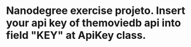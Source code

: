 # Nanodegree exercise projeto. Insert your api key of themoviedb api into field "KEY" at ApiKey class.

